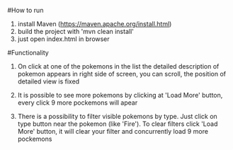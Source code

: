 #How to run
1. install Maven (https://maven.apache.org/install.html)
2. build the project with 'mvn clean install'
3. just open index.html in browser

#Functionality
1. On click at one of the pokemons in the list the detailed description of pokemon appears in right side of screen, you can scroll, the position of detailed view is fixed

2. It is possible to see more pokemons by clicking at 'Load More' button, every click 9 more pockemons will apear

3. There is a possibility to filter visible pokemons by type. Just click on type button near the pokemon (like 'Fire').
To clear filters click 'Load More' button, it will clear your filter and concurrently load 9 more pockemons
